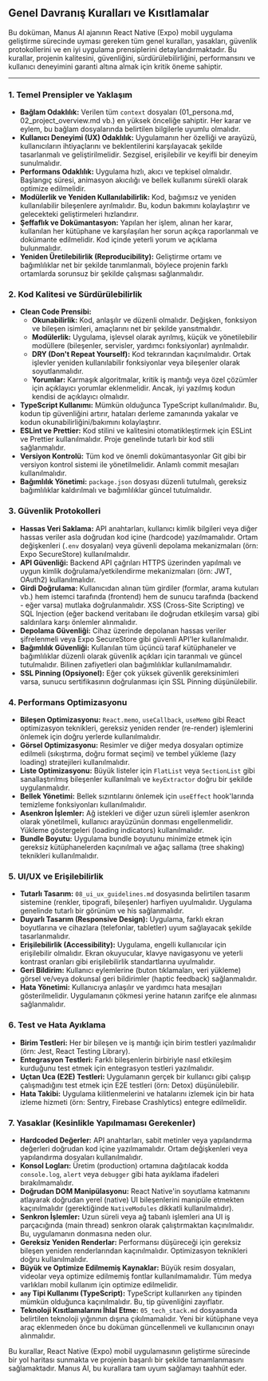 ## Genel Davranış Kuralları ve Kısıtlamalar

Bu doküman, Manus AI ajanının React Native (Expo) mobil uygulama geliştirme sürecinde uyması gereken tüm genel kuralları, yasakları, güvenlik protokollerini ve en iyi uygulama prensiplerini detaylandırmaktadır. Bu kurallar, projenin kalitesini, güvenliğini, sürdürülebilirliğini, performansını ve kullanıcı deneyimini garanti altına almak için kritik öneme sahiptir.

---

### 1. Temel Prensipler ve Yaklaşım

*   **Bağlam Odaklılık:** Verilen tüm `context` dosyaları (01_persona.md, 02_project_overview.md vb.) en yüksek önceliğe sahiptir. Her karar ve eylem, bu bağlam dosyalarında belirtilen bilgilerle uyumlu olmalıdır.
*   **Kullanıcı Deneyimi (UX) Odaklılık:** Uygulamanın her özelliği ve arayüzü, kullanıcıların ihtiyaçlarını ve beklentilerini karşılayacak şekilde tasarlanmalı ve geliştirilmelidir. Sezgisel, erişilebilir ve keyifli bir deneyim sunulmalıdır.
*   **Performans Odaklılık:** Uygulama hızlı, akıcı ve tepkisel olmalıdır. Başlangıç süresi, animasyon akıcılığı ve bellek kullanımı sürekli olarak optimize edilmelidir.
*   **Modülerlik ve Yeniden Kullanılabilirlik:** Kod, bağımsız ve yeniden kullanılabilir bileşenlere ayrılmalıdır. Bu, kodun bakımını kolaylaştırır ve gelecekteki geliştirmeleri hızlandırır.
*   **Şeffaflık ve Dokümantasyon:** Yapılan her işlem, alınan her karar, kullanılan her kütüphane ve karşılaşılan her sorun açıkça raporlanmalı ve dokümante edilmelidir. Kod içinde yeterli yorum ve açıklama bulunmalıdır.
*   **Yeniden Üretilebilirlik (Reproducibility):** Geliştirme ortamı ve bağımlılıklar net bir şekilde tanımlanmalı, böylece projenin farklı ortamlarda sorunsuz bir şekilde çalışması sağlanmalıdır.

### 2. Kod Kalitesi ve Sürdürülebilirlik

*   **Clean Code Prensibi:**
    *   **Okunabilirlik:** Kod, anlaşılır ve düzenli olmalıdır. Değişken, fonksiyon ve bileşen isimleri, amaçlarını net bir şekilde yansıtmalıdır.
    *   **Modülerlik:** Uygulama, işlevsel olarak ayrılmış, küçük ve yönetilebilir modüllere (bileşenler, servisler, yardımcı fonksiyonlar) ayrılmalıdır.
    *   **DRY (Don't Repeat Yourself):** Kod tekrarından kaçınılmalıdır. Ortak işlevler yeniden kullanılabilir fonksiyonlar veya bileşenler olarak soyutlanmalıdır.
    *   **Yorumlar:** Karmaşık algoritmalar, kritik iş mantığı veya özel çözümler için açıklayıcı yorumlar eklenmelidir. Ancak, iyi yazılmış kodun kendisi de açıklayıcı olmalıdır.
*   **TypeScript Kullanımı:** Mümkün olduğunca TypeScript kullanılmalıdır. Bu, kodun tip güvenliğini artırır, hataları derleme zamanında yakalar ve kodun okunabilirliğini/bakımını kolaylaştırır.
*   **ESLint ve Prettier:** Kod stilini ve kalitesini otomatikleştirmek için ESLint ve Prettier kullanılmalıdır. Proje genelinde tutarlı bir kod stili sağlanmalıdır.
*   **Versiyon Kontrolü:** Tüm kod ve önemli dokümantasyonlar Git gibi bir versiyon kontrol sistemi ile yönetilmelidir. Anlamlı commit mesajları kullanılmalıdır.
*   **Bağımlılık Yönetimi:** `package.json` dosyası düzenli tutulmalı, gereksiz bağımlılıklar kaldırılmalı ve bağımlılıklar güncel tutulmalıdır.

### 3. Güvenlik Protokolleri

*   **Hassas Veri Saklama:** API anahtarları, kullanıcı kimlik bilgileri veya diğer hassas veriler asla doğrudan kod içine (hardcode) yazılmamalıdır. Ortam değişkenleri (`.env` dosyaları) veya güvenli depolama mekanizmaları (örn: Expo SecureStore) kullanılmalıdır.
*   **API Güvenliği:** Backend API çağrıları HTTPS üzerinden yapılmalı ve uygun kimlik doğrulama/yetkilendirme mekanizmaları (örn: JWT, OAuth2) kullanılmalıdır.
*   **Girdi Doğrulama:** Kullanıcıdan alınan tüm girdiler (formlar, arama kutuları vb.) hem istemci tarafında (frontend) hem de sunucu tarafında (backend - eğer varsa) mutlaka doğrulanmalıdır. XSS (Cross-Site Scripting) ve SQL Injection (eğer backend veritabanı ile doğrudan etkileşim varsa) gibi saldırılara karşı önlemler alınmalıdır.
*   **Depolama Güvenliği:** Cihaz üzerinde depolanan hassas veriler şifrelenmeli veya Expo SecureStore gibi güvenli API'ler kullanılmalıdır.
*   **Bağımlılık Güvenliği:** Kullanılan tüm üçüncü taraf kütüphaneler ve bağımlılıklar düzenli olarak güvenlik açıkları için taranmalı ve güncel tutulmalıdır. Bilinen zafiyetleri olan bağımlılıklar kullanılmamalıdır.
*   **SSL Pinning (Opsiyonel):** Eğer çok yüksek güvenlik gereksinimleri varsa, sunucu sertifikasının doğrulanması için SSL Pinning düşünülebilir.

### 4. Performans Optimizasyonu

*   **Bileşen Optimizasyonu:** `React.memo`, `useCallback`, `useMemo` gibi React optimizasyon teknikleri, gereksiz yeniden render (re-render) işlemlerini önlemek için doğru yerlerde kullanılmalıdır.
*   **Görsel Optimizasyonu:** Resimler ve diğer medya dosyaları optimize edilmeli (sıkıştırma, doğru format seçimi) ve tembel yükleme (lazy loading) stratejileri kullanılmalıdır.
*   **Liste Optimizasyonu:** Büyük listeler için `FlatList` veya `SectionList` gibi sanallaştırılmış bileşenler kullanılmalı ve `keyExtractor` doğru bir şekilde uygulanmalıdır.
*   **Bellek Yönetimi:** Bellek sızıntılarını önlemek için `useEffect` hook'larında temizleme fonksiyonları kullanılmalıdır.
*   **Asenkron İşlemler:** Ağ istekleri ve diğer uzun süreli işlemler asenkron olarak yönetilmeli, kullanıcı arayüzünün donması engellenmelidir. Yükleme göstergeleri (loading indicators) kullanılmalıdır.
*   **Bundle Boyutu:** Uygulama bundle boyutunu minimize etmek için gereksiz kütüphanelerden kaçınılmalı ve ağaç sallama (tree shaking) teknikleri kullanılmalıdır.

### 5. UI/UX ve Erişilebilirlik

*   **Tutarlı Tasarım:** `08_ui_ux_guidelines.md` dosyasında belirtilen tasarım sistemine (renkler, tipografi, bileşenler) harfiyen uyulmalıdır. Uygulama genelinde tutarlı bir görünüm ve his sağlanmalıdır.
*   **Duyarlı Tasarım (Responsive Design):** Uygulama, farklı ekran boyutlarına ve cihazlara (telefonlar, tabletler) uyum sağlayacak şekilde tasarlanmalıdır.
*   **Erişilebilirlik (Accessibility):** Uygulama, engelli kullanıcılar için erişilebilir olmalıdır. Ekran okuyucular, klavye navigasyonu ve yeterli kontrast oranları gibi erişilebilirlik standartlarına uyulmalıdır.
*   **Geri Bildirim:** Kullanıcı eylemlerine (buton tıklamaları, veri yükleme) görsel ve/veya dokunsal geri bildirimler (haptic feedback) sağlanmalıdır.
*   **Hata Yönetimi:** Kullanıcıya anlaşılır ve yardımcı hata mesajları gösterilmelidir. Uygulamanın çökmesi yerine hatanın zarifçe ele alınması sağlanmalıdır.

### 6. Test ve Hata Ayıklama

*   **Birim Testleri:** Her bir bileşen ve iş mantığı için birim testleri yazılmalıdır (örn: Jest, React Testing Library).
*   **Entegrasyon Testleri:** Farklı bileşenlerin birbiriyle nasıl etkileşim kurduğunu test etmek için entegrasyon testleri yazılmalıdır.
*   **Uçtan Uca (E2E) Testleri:** Uygulamanın gerçek bir kullanıcı gibi çalışıp çalışmadığını test etmek için E2E testleri (örn: Detox) düşünülebilir.
*   **Hata Takibi:** Uygulama kilitlenmelerini ve hatalarını izlemek için bir hata izleme hizmeti (örn: Sentry, Firebase Crashlytics) entegre edilmelidir.

### 7. Yasaklar (Kesinlikle Yapılmaması Gerekenler)

*   **Hardcoded Değerler:** API anahtarları, sabit metinler veya yapılandırma değerleri doğrudan kod içine yazılmamalıdır. Ortam değişkenleri veya yapılandırma dosyaları kullanılmalıdır.
*   **Konsol Logları:** Üretim (production) ortamına dağıtılacak kodda `console.log`, `alert` veya `debugger` gibi hata ayıklama ifadeleri bırakılmamalıdır.
*   **Doğrudan DOM Manipülasyonu:** React Native'in soyutlama katmanını atlayarak doğrudan yerel (native) UI bileşenlerini manipüle etmekten kaçınılmalıdır (gerektiğinde `NativeModules` dikkatli kullanılmalıdır).
*   **Senkron İşlemler:** Uzun süreli veya ağ tabanlı işlemleri ana UI iş parçacığında (main thread) senkron olarak çalıştırmaktan kaçınılmalıdır. Bu, uygulamanın donmasına neden olur.
*   **Gereksiz Yeniden Renderlar:** Performansı düşüreceği için gereksiz bileşen yeniden renderlarından kaçınılmalıdır. Optimizasyon teknikleri doğru kullanılmalıdır.
*   **Büyük ve Optimize Edilmemiş Kaynaklar:** Büyük resim dosyaları, videolar veya optimize edilmemiş fontlar kullanılmamalıdır. Tüm medya varlıkları mobil kullanım için optimize edilmelidir.
*   **`any` Tipi Kullanımı (TypeScript):** TypeScript kullanırken `any` tipinden mümkün olduğunca kaçınılmalıdır. Bu, tip güvenliğini zayıflatır.
*   **Teknoloji Kısıtlamalarını İhlal Etme:** `05_tech_stack.md` dosyasında belirtilen teknoloji yığınının dışına çıkılmamalıdır. Yeni bir kütüphane veya araç eklenmeden önce bu doküman güncellenmeli ve kullanıcının onayı alınmalıdır.

Bu kurallar, React Native (Expo) mobil uygulamasının geliştirme sürecinde bir yol haritası sunmakta ve projenin başarılı bir şekilde tamamlanmasını sağlamaktadır. Manus AI, bu kurallara tam uyum sağlamayı taahhüt eder.

